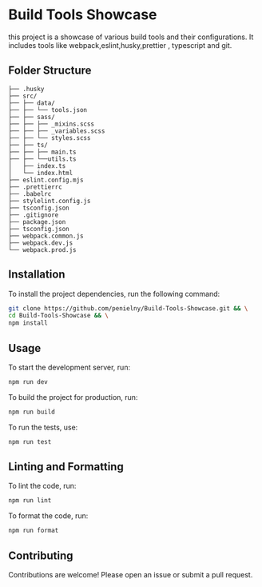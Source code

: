 # Build Tools Showcase
this project is a showcase of various build tools and their configurations. It includes tools like webpack,eslint,husky,prettier , typescript and git. 

## Folder Structure
```
├── .husky
├── src/
├── ├── data/
├── ├── └── tools.json
├── ├── sass/
├── ├── ├── _mixins.scss
├── ├── ├── _variables.scss
├── ├── └── styles.scss
├── ├── ts/
├── ├── ├── main.ts
├── ├── └──utils.ts
│   ├── index.ts
│   └── index.html
├── eslint.config.mjs
├── .prettierrc
├── .babelrc
├── stylelint.config.js
├── tsconfig.json
├── .gitignore
├── package.json
├── tsconfig.json
├── webpack.common.js
├── webpack.dev.js
└── webpack.prod.js

```
## Installation
To install the project dependencies, run the following command:

```bash
git clone https://github.com/penielny/Build-Tools-Showcase.git && \
cd Build-Tools-Showcase && \
npm install
```

## Usage
To start the development server, run:

```bash
npm run dev 
```
To build the project for production, run:

```bash
npm run build
```
To run the tests, use:

```bash
npm run test
```
## Linting and Formatting
To lint the code, run:

```bash
npm run lint
```
To format the code, run:

```bash
npm run format
```
## Contributing
Contributions are welcome! Please open an issue or submit a pull request.

